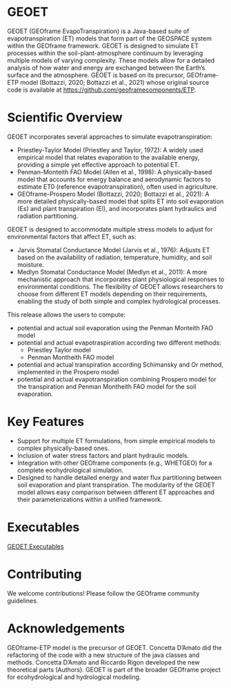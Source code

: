 # GEOET
GEOET (GEOframe EvapoTranspiration) is a Java-based suite of evapotranspiration (ET) models that form part of the GEOSPACE system within the GEOframe framework. GEOET is designed to simulate ET processes within the soil-plant-atmosphere continuum by leveraging multiple models of varying complexity. These models allow for a detailed analysis of how water and energy are exchanged between the Earth’s surface and the atmosphere.
GEOET is based on its precursor, GEOframe-ETP model (Bottazzi, 2020; Bottazzi et al., 2021) whose original source code is available at https://github.com/geoframecomponents/ETP. 

# Scientific Overview
GEOET incorporates several approaches to simulate evapotranspiration:

- Priestley-Taylor Model (Priestley and Taylor, 1972): A widely used empirical model that relates evaporation to the available energy, providing a simple yet effective approach to potential ET.
- Penman-Monteith FAO Model (Allen et al., 1998): A physically-based model that accounts for energy balance and aerodynamic factors to estimate ET0 (reference evapotranspiration), often used in agriculture.
- GEOframe-Prospero Model (Bottazzi, 2020; Bottazzi et al., 2021): A more detailed physically-based model that splits ET into soil evaporation (Es) and plant transpiration (El), and incorporates plant hydraulics and radiation partitioning.

GEOET is designed to accommodate multiple stress models to adjust for environmental factors that affect ET, such as:

- Jarvis Stomatal Conductance Model (Jarvis et al., 1976): Adjusts ET based on the availability of radiation, temperature, humidity, and soil moisture.
- Medlyn Stomatal Conductance Model (Medlyn et al., 2011): A more mechanistic approach that incorporates plant physiological responses to environmental conditions.
The flexibility of GEOET allows researchers to choose from different ET models depending on their requirements, enabling the study of both simple and complex hydrological processes.

This release allows the users to compute:
- potential and actual soil evaporation using the Penman Monteith FAO model
- potential and actual evapotraspiration according two different methods:
  - Priestley Taylor model
  - Penman Montheith FAO model
- potential and actual transpiration according Schimansky and Or method, implemented in the Prospero model 
- potential and actual evapotranspiration combining Prospero model for the transpiration and Penman Montheith FAO model for the soil evaporation.

# Key Features
- Support for multiple ET formulations, from simple empirical models to complex physically-based ones.
- Inclusion of water stress factors and plant hydraulic models.
- Integration with other GEOframe components (e.g., WHETGEO) for a complete ecohydrological simulation.
- Designed to handle detailed energy and water flux partitioning between soil evaporation and plant transpiration.
The modularity of the GEOET model allows easy comparison between different ET approaches and their parameterizations within a unified framework.

# Executables
[GEOET Executables](https://github.com/GEOframeOMSProjects/OMS_Project_GEOET)

# Contributing
We welcome contributions! Please follow the GEOframe community guidelines.

# Acknowledgements
GEOframe-ETP model is the precursor of GEOET.
Concetta D’Amato did the refactoring of the code with a new structure of the java classes and methods.
Concetta D’Amato and Riccardo Rigon developed the new theoretical parts (Authors).
GEOET is part of the broader GEOframe project for ecohydrological and hydrological modeling.

